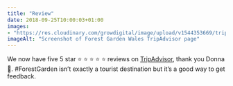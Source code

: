```yaml
---
title: "Review"
date: 2018-09-25T10:00:03+01:00
images: 
- "https://res.cloudinary.com/growdigital/image/upload/v1544353669/tripadvisor-44854086802.png"
imageAlt: "Screenshot of Forest Garden Wales TripAdvisor page"
---
```


We now have five 5 star ⭐ ⭐ ⭐ ⭐ ⭐ reviews on [TripAdvisor](https://www.tripadvisor.co.uk/Attraction_Review-g580438-d13991813-Reviews-Forest_Garden_Wales-Newcastle_Emlyn_Carmarthenshire_Wales.html#REVIEWS), thank you Donna 🙂. #ForestGarden isn’t exactly a tourist destination but it’s a good way to get feedback.
